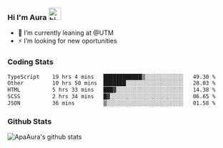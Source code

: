 ### Hi I'm Aura <img src="https://user-images.githubusercontent.com/1303154/88677602-1635ba80-d120-11ea-84d8-d263ba5fc3c0.gif" width="28px" alt="hi">

- 🔭 I’m currently leaning at @UTM
- ⚡ I’m looking for new oportunities


### Coding Stats

<!--START_SECTION:waka-->

```txt
TypeScript    19 hrs 4 mins   ████████████▒░░░░░░░░░░░░   49.30 %
Other         10 hrs 50 mins  ███████░░░░░░░░░░░░░░░░░░   28.03 %
HTML          5 hrs 33 mins   ███▓░░░░░░░░░░░░░░░░░░░░░   14.38 %
SCSS          2 hrs 34 mins   █▓░░░░░░░░░░░░░░░░░░░░░░░   06.65 %
JSON          36 mins         ▒░░░░░░░░░░░░░░░░░░░░░░░░   01.58 %
```

<!--END_SECTION:waka-->

### Github Stats

![ApaAura's github stats](https://github-readme-stats.vercel.app/api?username=ApaAura&count_private=true&theme=tokyonight&hide=contribs,prs)
